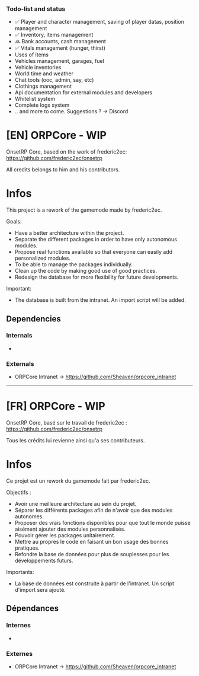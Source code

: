 ### Todo-list and status
- :white_check_mark: Player and character management, saving of player datas, position management
- :white_check_mark: Inventory, items management
- :soon: Bank accounts, cash management
- :white_check_mark: Vitals management (hunger, thirst)
- Uses of items
- Vehicles management, garages, fuel
- Vehicle inventories
- World time and weather
- Chat tools (ooc, admin, say, etc)
- Clothings management
- Api documentation for external modules and developers
- Whitelist system
- Complete logs system
- .. and more to come. Suggestions ? → Discord

# [EN] ORPCore - WIP
OnsetRP Core, based on the work of frederic2ec: https://github.com/frederic2ec/onsetrp

All credits belongs to him and his contributors.

# Infos
This project is a rework of the gamemode made by frederic2ec.

Goals:
- Have a better architecture within the project.
- Separate the different packages in order to have only autonomous modules.
- Propose real functions available so that everyone can easily add personalized modules.
- To be able to manage the packages individually.
- Clean up the code by making good use of good practices.
- Redesign the database for more flexibility for future developments.

Important:
- The database is built from the intranet. An import script will be added.

## Dependencies
### Internals
- 
### Externals
- ORPCore Intranet → https://github.com/Sheaven/orpcore_intranet

---

# [FR] ORPCore - WIP
OnsetRP Core, basé sur le travail de frederic2ec : https://github.com/frederic2ec/onsetrp

Tous les crédits lui revienne ainsi qu'a ses contributeurs.

# Infos
Ce projet est un rework du gamemode fait par frederic2ec.

Objectifs :
- Avoir une meilleure architecture au sein du projet.
- Séparer les différents packages afin de n'avoir que des modules autonomes.
- Proposer des vrais fonctions disponibles pour que tout le monde puisse aisément ajouter des modules personnalisés.
- Pouvoir gérer les packages unitairement.
- Mettre au propres le code en faisant un bon usage des bonnes pratiques.
- Refondre la base de données pour plus de souplesses pour les développements futurs.

Importants:
- La base de données est construite à partir de l'intranet. Un script d'import sera ajouté.

## Dépendances
### Internes
- 
### Externes
- ORPCore Intranet → https://github.com/Sheaven/orpcore_intranet
